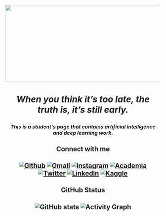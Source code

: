 <p align="center">
  <img width="800" height="250" src="https://i.makeagif.com/media/5-05-2016/pTRW3v.gif">
</p>

#   <p align="center"> *When you think it’s too late, the truth is, it’s still early.*  </p>


### <p align="center">  *This is a student's page that contains artificial intelligence and deep learning work.* </p>



## <p align="center"> **Connect with me**  </p>
## <p align="center">  [![Github](https://img.shields.io/badge/GitHub-100000?style=for-the-badge&logo=github&logoColor=white)](https://github.com/beyzakturk) [![Gmail](https://img.shields.io/badge/Gmail-D14836?style=for-the-badge&logo=gmail&logoColor=white)](beyzakturk@hotmail.com) [![Instagram](https://img.shields.io/badge/Instagram-E4405F?style=for-the-badge&logo=instagram&logoColor=white)](https://www.instagram.com/beyzakturkx/) [![Academia](https://img.shields.io/badge/Academia-fff?style=for-the-badge&logo=academia&logoColor=black)](https://independent.academia.edu/BeyzaAkt%C3%BCrk3) [![Twitter](https://img.shields.io/badge/Twitter-1DA1F2?style=for-the-badge&logo=twitter&logoColor=white)](https://twitter.com/beyzakturkx) [![Linkedln](https://img.shields.io/badge/LinkedIn-0077B5?style=for-the-badge&logo=linkedin&logoColor=white)](https://www.linkedin.com/in/beyza-akt%C3%BCrk8/) [![Kaggle](https://img.shields.io/badge/Kaggle-20BEFF?style=for-the-badge&logo=Kaggle&logoColor=white)](https://www.kaggle.com/beyzaakturk)  </p>

## <p align="center"> **GitHub Status** </p>
## <p align="center">  ![GitHub stats](https://github-readme-stats.vercel.app/api?username=beyzakturk&show_icons=true&theme=radical)  ![Activity Graph](https://activity-graph.herokuapp.com/graph?username=beyzakturk&theme=redical) </p>

